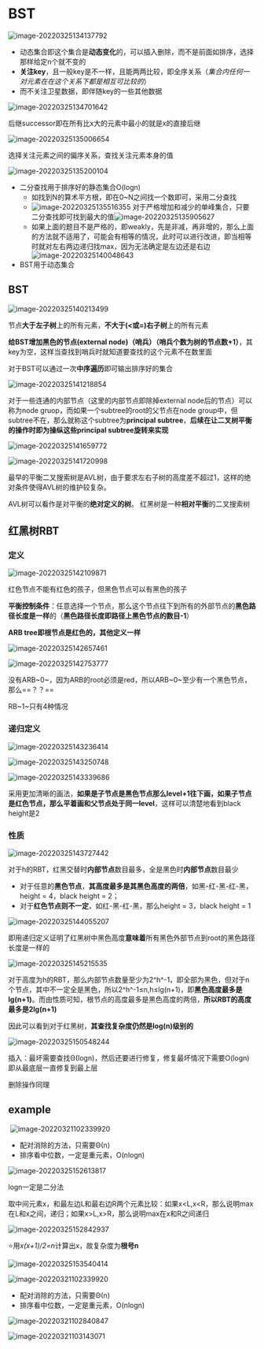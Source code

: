 # BST

![image-20220325134137792](https://screen-shot.obs.cn-north-4.myhuaweicloud.com/image-20220325134137792.png)

- 动态集合即这个集合是**动态变化**的，可以插入删除，而不是前面如排序，选择那样给定n个就不变的
- **关注key**，且一般key是不一样，且能两两比较，即全序关系（*集合内任何一对元素在在这个关系下都是相互可比较的*）
- 而不关注卫星数据，即伴随key的一些其他数据

![image-20220325134701642](https://screen-shot.obs.cn-north-4.myhuaweicloud.com/image-20220325134701642.png)

后继successor即在所有比x大的元素中最小的就是x的直接后继

![image-20220325135006654](https://screen-shot.obs.cn-north-4.myhuaweicloud.com/image-20220325135006654.png)

选择关注元素之间的偏序关系，查找关注元素本身的值

![image-20220325135200104](https://screen-shot.obs.cn-north-4.myhuaweicloud.com/image-20220325135200104.png)

- 二分查找用于排序好的静态集合O(logn)
  - 如找到N的算术平方根，即在0~N之间找一个数即可，采用二分查找
  - ![image-20220325135516355](https://screen-shot.obs.cn-north-4.myhuaweicloud.com/image-20220325135516355.png)
    对于严格增加和减少的单峰集合，只要二分查找即可找到最大的值![image-20220325135905627](https://screen-shot.obs.cn-north-4.myhuaweicloud.com/image-20220325135905627.png)
  - 如果上面的题目不是严格的，即weakly，先是非减，再非增的，那么上面的方法就不适用了，可能会有相等的情况，此时可以进行改进，即当相等时就对左右两边递归找max，因为无法确定是左边还是右边![image-20220325140048643](https://screen-shot.obs.cn-north-4.myhuaweicloud.com/image-20220325140048643.png)
- BST用于动态集合

## BST

![image-20220325140213499](https://screen-shot.obs.cn-north-4.myhuaweicloud.com/image-20220325140213499.png)

节点**大于左子树**上的所有元素，**不大于(<或=)右子树**上的所有元素

**给BST增加黑色的节点(external node)（哨兵）（哨兵个数为树的节点数+1）**，其key为空，这样当查找到哨兵时就知道要查找的这个元素不在数里面

对于BST可以通过一次**中序遍历**即可输出排序好的集合

![image-20220325141218854](https://screen-shot.obs.cn-north-4.myhuaweicloud.com/image-20220325141218854.png)

对于一些连通的内部节点（这里的内部节点即除掉external node后的节点）可以称为node gruop，而如果一个subtree的root的父节点在node group中，但subtree不在，那么就称这个subtree为**principal subtree**，**后续在让二叉树平衡的操作时即为操纵这些principal subtree旋转来实现**

![image-20220325141659772](https://screen-shot.obs.cn-north-4.myhuaweicloud.com/image-20220325141659772.png)

![image-20220325141720998](https://screen-shot.obs.cn-north-4.myhuaweicloud.com/image-20220325141720998.png)

最早的平衡二叉搜索树是AVL树，由于要求左右子树的高度差不超过1，这样的绝对条件使得AVL树的维护较复杂。

AVL树可以看作是对平衡的**绝对定义的树**。
红黑树是一种**相对平衡**的二叉搜索树

## 红黑树RBT

### 定义

![image-20220325142109871](https://screen-shot.obs.cn-north-4.myhuaweicloud.com/image-20220325142109871.png)

红色节点不能有红色的孩子，但黑色节点可以有黑色的孩子

**平衡控制条件**：任意选择一个节点，那么这个节点往下到所有的外部节点的**黑色路径长度是一样**的（**黑色路径长度即路径上黑色节点的数目-1**）

**ARB tree即根节点是红色的，其他定义一样**

![image-20220325142657461](https://screen-shot.obs.cn-north-4.myhuaweicloud.com/image-20220325142657461.png)

![image-20220325142753777](https://screen-shot.obs.cn-north-4.myhuaweicloud.com/image-20220325142753777.png)

没有ARB~0~，因为ARB的root必须是red，所以ARB~0~至少有一个黑色节点，那么==？？==

RB~1~只有4种情况

### 递归定义

![image-20220325143236414](https://screen-shot.obs.cn-north-4.myhuaweicloud.com/image-20220325143236414.png)

![image-20220325143250748](https://screen-shot.obs.cn-north-4.myhuaweicloud.com/image-20220325143250748.png)

![image-20220325143339686](https://screen-shot.obs.cn-north-4.myhuaweicloud.com/image-20220325143339686.png)

采用更加清晰的画法，**如果是子节点是黑色节点那么level+1往下画，如果子节点是红色节点，那么平着画和父节点处于同一level**，这样可以清楚地看到black height是2

### 性质

![image-20220325143727442](https://screen-shot.obs.cn-north-4.myhuaweicloud.com/image-20220325143727442.png)

对于h的RBT，红黑交替时**内部节点**数目最多，全是黑色时**内部节点**数目最少

- 对于任意的**黑色节点**，**其高度最多是其黑色高度的两倍**，如黑-红-黑-红-黑，height = 4，black height = 2；
- 对于**红色节点则不一定**，如红-黑-红-黑，那么height = 3，black height = 1

![image-20220325144055207](https://screen-shot.obs.cn-north-4.myhuaweicloud.com/image-20220325144055207.png)

即用递归定义证明了红黑树中黑色高度**意味着**所有黑色外部节点到root的黑色路径长度是一样的

![image-20220325145215535](https://screen-shot.obs.cn-north-4.myhuaweicloud.com/image-20220325145215535.png)

对于高度为h的RBT，那么内部节点数量至少为2^h^-1，即全部为黑色，但对于n个节点，其中不一定全是黑色，所以2^h^-1≤n,h≤lg(n+1)，即**黑色高度最多是lg(n+1)**。而由性质可知，根节点的高度最多是黑色高度的两倍，**所以RBT的高度最多是2lg(n+1)**

因此可以看到对于红黑树，**其查找复杂度仍然是log(n)级别的**

![image-20220325150548244](https://screen-shot.obs.cn-north-4.myhuaweicloud.com/image-20220325150548244.png)

插入：最坏需要查找Θ(logn)，然后还要进行修复，修复最坏情况下需要O(logn)即从最底层一直修复到最上层

删除操作同理

## example

​	![image-20220321102339920](https://screen-shot.obs.cn-north-4.myhuaweicloud.com/image-20220321102339920.png)

- 配对消除的方法，只需要Θ(n)
- 排序看中位数，一定是重元素，O(nlogn)

![image-20220325152613817](https://screen-shot.obs.cn-north-4.myhuaweicloud.com/image-20220325152613817.png)

logn一定是二分法

取中间元素x，和最左边L和最右边R两个元素比较：如果x<L,x<R，那么说明max在L和x之间，递归；如果x>L,x>R，那么说明max在x和R之间递归

![image-20220325152842937](https://screen-shot.obs.cn-north-4.myhuaweicloud.com/image-20220325152842937.png)

:star:用*x(x+1)/2=n*计算出x，故复杂度为**根号n**

![image-20220325153540414](https://screen-shot.obs.cn-north-4.myhuaweicloud.com/image-20220325153540414.png)



![image-20220321102339920](https://screen-shot.obs.cn-north-4.myhuaweicloud.com/image-20220321102339920.png)

- 配对消除的方法，只需要Θ(n)
- 排序看中位数，一定是重元素，O(nlogn)

![image-20220321102840847](https://screen-shot.obs.cn-north-4.myhuaweicloud.com/image-20220321102840847.png)

![image-20220321103143071](https://screen-shot.obs.cn-north-4.myhuaweicloud.com/image-20220321103143071.png)
